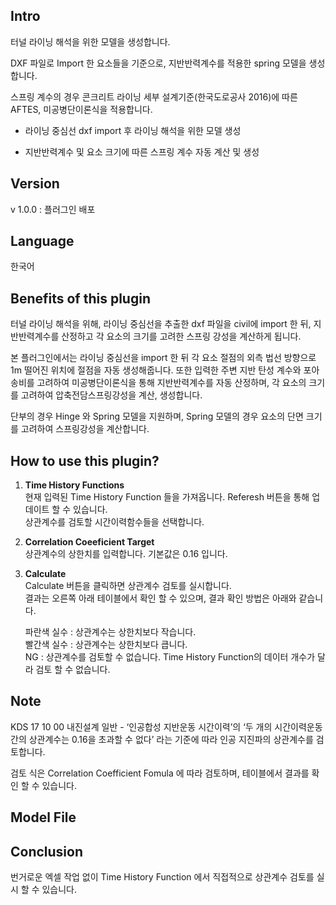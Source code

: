 **Intro**
---------

터널 라이닝 해석을 위한 모델을 생성합니다.

DXF 파일로 Import 한 요소들을 기준으로, 지반반력계수를 적용한 spring 모델을 생성합니다.

스프링 계수의 경우 콘크리트 라이닝 세부 설계기준(한국도로공사 2016)에 따른 AFTES, 미공병단이론식을 적용합니다.

*   라이닝 중심선 dxf import 후 라이닝 해석을 위한 모델 생성
    
*   지반반력계수 및 요소 크기에 따른 스프링 계수 자동 계산 및 생성
    

**Version**
-----------

v 1.0.0 : 플러그인 배포

**Language**
------------

한국어

**Benefits of this plugin**
---------------------------

터널 라이닝 해석을 위해, 라이닝 중심선을 추출한 dxf 파일을 civil에 import 한 뒤, 지반반력계수를 산정하고 각 요소의 크기를 고려한 스프링 강성을 계산하게 됩니다.

본 플러그인에서는 라이닝 중심선을 import 한 뒤 각 요소 절점의 외측 법선 방향으로 1m 떨어진 위치에 절점을 자동 생성해줍니다. 또한 입력한 주변 지반 탄성 계수와 포아송비를 고려하여 미공병단이론식을 통해 지반반력계수를 자동 산정하며, 각 요소의 크기를 고려하여 압축전담스프링강성을 계산, 생성합니다.

단부의 경우 Hinge 와 Spring 모델을 지원하며, Spring 모델의 경우 요소의 단면 크기를 고려하여 스프링강성을 계산합니다.

**How to use this plugin?**
---------------------------

1.  **Time History Functions**  
    현재 입력된 Time History Function 들을 가져옵니다. Referesh 버튼을 통해 업데이트 할 수 있습니다.  
    상관계수를 검토할 시간이력함수들을 선택합니다.
    
2.  **Correlation Coeeficient Target**  
    상관계수의 상한치를 입력합니다. 기본값은 0.16 입니다.
    
3.  **Calculate**  
    Calculate 버튼을 클릭하면 상관계수 검토를 실시합니다.  
    결과는 오른쪽 아래 테이블에서 확인 할 수 있으며, 결과 확인 방법은 아래와 같습니다.
    
    파란색 실수 : 상관계수는 상한치보다 작습니다.  
    빨간색 실수 : 상관계수는 상한치보다 큽니다.  
    NG : 상관계수를 검토할 수 없습니다. Time History Function의 데이터 개수가 달라 검토 할 수 없습니다.
    

**Note**
--------

KDS 17 10 00 내진설계 일반 - ‘인공합성 지반운동 시간이력’의 ‘두 개의 시간이력운동간의 상관계수는 0.16을 초과할 수 없다’ 라는 기준에 따라 인공 지진파의 상관계수를 검토합니다.

검토 식은 Correlation Coefficient Fomula 에 따라 검토하며, 테이블에서 결과를 확인 할 수 있습니다.

**Model File**
--------------


**Conclusion**
--------------

번거로운 엑셀 작업 없이 Time History Function 에서 직접적으로 상관계수 검토를 실시 할 수 있습니다.

